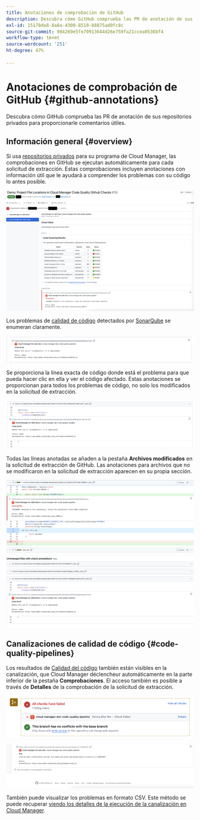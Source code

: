 ```yaml
---
title: Anotaciones de comprobación de GitHub
description: Descubra cómo GitHub comprueba las PR de anotación de sus repositorios privados para proporcionarle comentarios útiles.
exl-id: 15178de8-8a8a-4300-8510-88875ad0fc8c
source-git-commit: 984269e5fe70913644d26e759fa21ccea0536bf4
workflow-type: tm+mt
source-wordcount: '251'
ht-degree: 47%

---
```



# Anotaciones de comprobación de GitHub {#github-annotations}

Descubra cómo GitHub comprueba las PR de anotación de sus repositorios privados para proporcionarle comentarios útiles.

## Información general {#overview}

Si usa [repositorios privados](private-repositories.md) para su programa de Cloud Manager, las comprobaciones en GitHub se ejecutan automáticamente para cada solicitud de extracción. Estas comprobaciones incluyen anotaciones con información útil que le ayudará a comprender los problemas con su código lo antes posible.

![Ejemplo de anotaciones de comprobación de GitHub](assets/github-check-annotations.png)

Los problemas de [calidad de código](/help/using/code-quality-testing.md) detectados por [SonarQube](/help/using/custom-code-quality-rules.md) se enumeran claramente.

![Ejemplo de anotación de problema de código](assets/github-check-annotations-example.png)

Se proporciona la línea exacta de código donde está el problema para que pueda hacer clic en ella y ver el código afectado. Estas anotaciones se proporcionan para todos los problemas de código, no solo los modificados en la solicitud de extracción.

![Ejemplo de anotación de problema de código](assets/github-check-annotations-example-code.png)

Todas las líneas anotadas se añaden a la pestaña **Archivos modificados** en la solicitud de extracción de GitHub. Las anotaciones para archivos que no se modificaron en la solicitud de extracción aparecen en su propia sección.

![Ejemplo de anotaciones en la pestaña de archivos modificados](assets/github-check-annotations-files-changed.png)

## Canalizaciones de calidad de código {#code-quality-pipelines}

Los resultados de [Calidad del código](/help/using/code-quality-testing.md) también están visibles en la canalización, que Cloud Manager déclencheur automáticamente en la parte inferior de la pestaña **Comprobaciones**. El acceso también es posible a través de **Detalles** de la comprobación de la solicitud de extracción.

![Ejemplo de anotaciones](assets/github-check-annotations-code-quality.png)

![Ejemplo de anotaciones](assets/github-check-annotations-code-quality-2.png)

También puede visualizar los problemas en formato CSV. Este método se puede recuperar [viendo los detalles de la ejecución de la canalización en Cloud Manager](/help/using/managing-pipelines.md).
